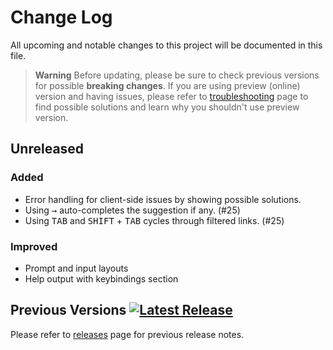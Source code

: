 
# Change Log
All upcoming and notable changes to this project will be documented in this file.

> **Warning**
> Before updating, please be sure to check previous versions for possible **breaking changes**. If you are using preview (online) version and having issues, please refer to [troubleshooting](https://github.com/excalith/excalith-start-page/wiki/Troubleshooting) page to find possible solutions and learn why you shouldn't use preview version.

## Unreleased

### Added
- Error handling for client-side issues by showing possible solutions.
- Using <kbd>→</kbd> auto-completes the suggestion if any. (#25)
- Using <kbd>TAB</kbd> and <kbd>SHIFT</kbd> + <kbd> TAB</kbd> cycles through filtered links. (#25)

### Improved
- Prompt and input layouts
- Help output with keybindings section

## Previous Versions [![Latest Release](https://img.shields.io/github/v/release/excalith/excalith-start-page)](https://github.com/excalith/excalith-start-page/releases)

Please refer to [releases](https://github.com/excalith/excalith-start-page/releases) page for previous release notes.